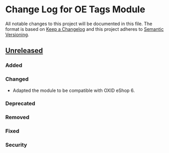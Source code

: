 # Change Log for OE Tags Module

All notable changes to this project will be documented in this file.
The format is based on [Keep a Changelog](http://keepachangelog.com/)
and this project adheres to [Semantic Versioning](http://semver.org/).


## [Unreleased]

### Added

### Changed
- Adapted the module to be compatible with OXID eShop 6.

### Deprecated

### Removed

### Fixed

### Security


[Unreleased]: https://github.com/OXIDprojects/tags-module/compare/HEAD...HEAD
